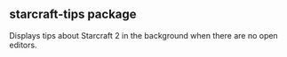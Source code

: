 ## starcraft-tips package

Displays tips about Starcraft 2 in the background when there are no open editors.
